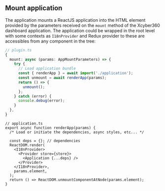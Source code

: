 ## Mount application

The application mounts a ReactJS application into the HTML element provided by the parameters received on the `mount` method of the Xcyber360 dashboard application. The application could be wrapped in the root level with some contexts as `I18nProvider` and Redux provider to these are accessibles from any component in the tree:

```ts
// plugin.ts
{
  mount: async (params: AppMountParameters) => {
    try {
      // Load application bundle
      const { renderApp } = await import('./application');
      const unmount = await renderApp(params);
      return () => {
        unmount();
      };
    } catch (error) {
      console.debug(error);
    }
  },
}

```

```tsx
// application.ts
export async function renderApp(params) {
  /* Load or initiate the dependencies, async styles, etc... */

  const deps = {}; // dependencies
  ReactDOM.render(
    <I18nProvider>
      <Provider store={store}>
        <Application {...deps} />
      </Provider>
    </I18nProvider>,
    params.element,
  );
  return () => ReactDOM.unmountComponentAtNode(params.element);
}
```
